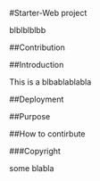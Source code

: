 #Starter-Web project

blblblblbb

##Contribution

##Introduction

This is a blbablablabla

##Deployment

##Purpose

##How to contirbute

###Copyright

some blabla